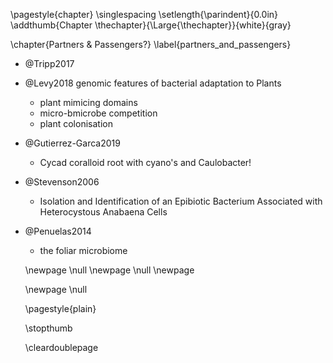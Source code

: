 \pagestyle{chapter}
\singlespacing
\setlength{\parindent}{0.0in}
\addthumb{Chapter \thechapter}{\Large{\thechapter}}{white}{gray}

\chapter{Partners \& Passengers?}
\label{partners_and_passengers}

* @Tripp2017
* @Levy2018 genomic features of bacterial adaptation to Plants
  - plant mimicing domains
  - micro-bmicrobe competition
  - plant colonisation
* @Gutierrez-Garca2019
  - Cycad coralloid root with cyano's and Caulobacter!

* @Stevenson2006
  - Isolation and Identification of an Epibiotic Bacterium Associated with Heterocystous Anabaena Cells

* @Penuelas2014
  - the foliar microbiome

  \newpage
  \null
  \newpage
  \null
  \newpage

  <!-- close the last page of this section as required for removing the thumb index on next "part page" -->
  \newpage
  \null
  <!-- don't show page nrs on cleardouble page -->
  \pagestyle{plain}
  <!-- stop the thumbmarking scheme (partwise) and start it (chapterwise) in the next chapter -->
  \stopthumb
  <!-- clear double page so that the chapters start nicely on a new right page -->
  \cleardoublepage
